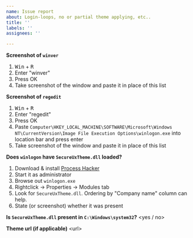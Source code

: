 ```yaml
---
name: Issue report
about: Login-loops, no or partial theme applying, etc..
title: ''
labels: ''
assignees: ''

---
```


**Screenshot of `winver`**
1. <kbd>Win</kbd> + <kbd>R</kbd>
2. Enter "winver"
3. Press OK
4. Take screenshot of the window and paste it in place of this list

**Screenshot of `regedit`**
1. <kbd>Win</kbd> + <kbd>R</kbd>
2. Enter "regedit"
3. Press OK
4. Paste `Computer\HKEY_LOCAL_MACHINE\SOFTWARE\Microsoft\Windows NT\CurrentVersion\Image File Execution Options\winlogon.exe` into location bar and press enter
5. Take screenshot of the window and paste it in place of this list

**Does `winlogon` have `SecureUxTheme.dll` loaded?**
1. Download & install [Process Hacker](https://processhacker.sourceforge.io/)
2. Start it as administrator
3. Browse out `winlogon.exe`
4. Rightclick -> Properties -> Modules tab
5. Look for `SecureUxTheme.dll`. Ordering by "Company name" column can help.
6. State (or screenshot) whether it was present

**Is `SecureUxTheme.dll` present in `C:\Windows\system32`?**
\<yes / no>

**Theme url (if applicable)**
\<url>
